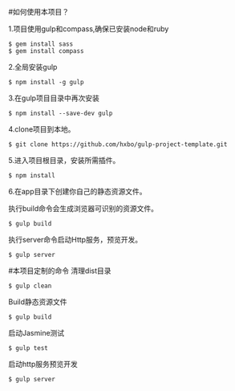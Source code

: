 #如何使用本项目？

1.项目使用gulp和compass,确保已安装node和ruby

    $ gem install sass
    $ gem install compass

2.全局安装gulp

    $ npm install -g gulp

3.在gulp项目目录中再次安装

    $ npm install --save-dev gulp

4.clone项目到本地。

    $ git clone https://github.com/hxbo/gulp-project-template.git

5.进入项目根目录，安装所需插件。

    $ npm install

6.在app目录下创建你自己的静态资源文件。

执行build命令会生成浏览器可识别的资源文件。

	$ gulp build

执行server命令启动Http服务，预览开发。

	$ gulp server

#本项目定制的命令
清理dist目录

    $ gulp clean

Build静态资源文件

    $ gulp build

启动Jasmine测试

    $ gulp test

启动http服务预览开发

    $ gulp server


